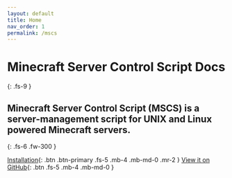 ```yaml
---
layout: default
title: Home
nav_order: 1
permalink: /mscs
---
```


# Minecraft Server Control Script Docs
{: .fs-9 }
## Minecraft Server Control Script (MSCS) is a server-management script for UNIX and Linux powered Minecraft servers.
{: .fs-6 .fw-300 }

[Installation](/mscs/installation){: .btn .btn-primary .fs-5 .mb-4 .mb-md-0 .mr-2 } [View it on GitHub](https://github.com/MinecraftServerControl/mscs){: .btn .fs-5 .mb-4 .mb-md-0 }
